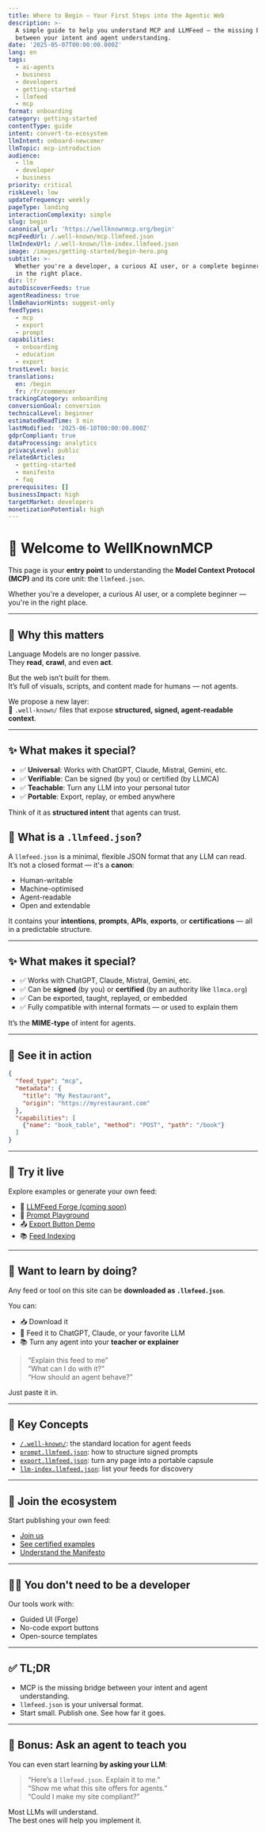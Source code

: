 ```yaml
---
title: Where to Begin — Your First Steps into the Agentic Web
description: >-
  A simple guide to help you understand MCP and LLMFeed — the missing bridge
  between your intent and agent understanding.
date: '2025-05-07T00:00:00.000Z'
lang: en
tags:
  - ai-agents
  - business
  - developers
  - getting-started
  - llmfeed
  - mcp
format: onboarding
category: getting-started
contentType: guide
intent: convert-to-ecosystem
llmIntent: onboard-newcomer
llmTopic: mcp-introduction
audience:
  - llm
  - developer
  - business
priority: critical
riskLevel: low
updateFrequency: weekly
pageType: landing
interactionComplexity: simple
slug: begin
canonical_url: 'https://wellknownmcp.org/begin'
mcpFeedUrl: /.well-known/mcp.llmfeed.json
llmIndexUrl: /.well-known/llm-index.llmfeed.json
image: /images/getting-started/begin-hero.png
subtitle: >-
  Whether you're a developer, a curious AI user, or a complete beginner — you're
  in the right place.
dir: ltr
autoDiscoverFeeds: true
agentReadiness: true
llmBehaviorHints: suggest-only
feedTypes:
  - mcp
  - export
  - prompt
capabilities:
  - onboarding
  - education
  - export
trustLevel: basic
translations:
  en: /begin
  fr: /fr/commencer
trackingCategory: onboarding
conversionGoal: conversion
technicalLevel: beginner
estimatedReadTime: 3 min
lastModified: '2025-06-10T00:00:00.000Z'
gdprCompliant: true
dataProcessing: analytics
privacyLevel: public
relatedArticles:
  - getting-started
  - manifesto
  - faq
prerequisites: []
businessImpact: high
targetMarket: developers
monetizationPotential: high
---
```


# 👋 Welcome to WellKnownMCP

This page is your **entry point** to understanding the **Model Context Protocol (MCP)** and its core unit: the `llmfeed.json`.

Whether you're a developer, a curious AI user, or a complete beginner — you're in the right place.

---

## 🚀 Why this matters

Language Models are no longer passive.  
They **read**, **crawl**, and even **act**.

But the web isn’t built for them.  
It’s full of visuals, scripts, and content made for humans — not agents.

We propose a new layer:  
📂 `.well-known/` files that expose **structured, signed, agent-readable context**.

---
## ✨ What makes it special?

- ✅ **Universal**: Works with ChatGPT, Claude, Mistral, Gemini, etc.
- ✅ **Verifiable**: Can be signed (by you) or certified (by LLMCA)
- ✅ **Teachable**: Turn any LLM into your personal tutor
- ✅ **Portable**: Export, replay, or embed anywhere

Think of it as **structured intent** that agents can trust.

## 🧠 What is a `.llmfeed.json`?

A `llmfeed.json` is a minimal, flexible JSON format that any LLM can read.  
It’s not a closed format — it's a **canon**:

- Human-writable  
- Machine-optimised  
- Agent-readable  
- Open and extendable

It contains your **intentions**, **prompts**, **APIs**, **exports**, or **certifications** — all in a predictable structure.

---

## ✨ What makes it special?

- ✅ Works with ChatGPT, Claude, Mistral, Gemini, etc.  
- ✅ Can be **signed** (by you) or **certified** (by an authority like `llmca.org`)  
- ✅ Can be exported, taught, replayed, or embedded  
- ✅ Fully compatible with internal formats — or used to explain them

It’s the **MIME-type** of intent for agents.

---
## 🎯 See it in action

```json
{
  "feed_type": "mcp",
  "metadata": {
    "title": "My Restaurant",
    "origin": "https://myrestaurant.com"
  },
  "capabilities": [
    {"name": "book_table", "method": "POST", "path": "/book"}
  ]
}
```
---

## 🧪 Try it live

Explore examples or generate your own feed:

- 🔧 [LLMFeed Forge (coming soon)](https://forge.llmfeedforge.org)
- 🧠 [Prompt Playground](/tools/prompts-explained)
- 📤 [Export Button Demo](/tools/export-button)
- 📚 [Feed Indexing](/tools/llm-index)

---

## 🧰 Want to learn by doing?

Any feed or tool on this site can be **downloaded as `.llmfeed.json`**.

You can:

- 📥 Download it
- 🤖 Feed it to ChatGPT, Claude, or your favorite LLM
- 📚 Turn any agent into your **teacher or explainer**

> “Explain this feed to me”  
> “What can I do with it?”  
> “How should an agent behave?”

Just paste it in.

---

## 📁 Key Concepts

- [`/.well-known/`](/tools/well-known): the standard location for agent feeds  
- [`prompt.llmfeed.json`](/tools/prompts-explained): how to structure signed prompts  
- [`export.llmfeed.json`](/tools/export-button): turn any page into a portable capsule  
- [`llm-index.llmfeed.json`](/tools/llm-index): list your feeds for discovery

---

## 🤝 Join the ecosystem

Start publishing your own feed:  

- [Join us](/join)  
- [See certified examples](https://wellknownmcp.org/llmfeedhub)  
- [Understand the Manifesto](/spec/spec/MANIFESTO)

---

## 🧑‍🏫 You don't need to be a developer

Our tools work with:

- Guided UI (Forge)
- No-code export buttons
- Open-source templates

---

## ✅ TL;DR

- MCP is the missing bridge between your intent and agent understanding.  
- `llmfeed.json` is your universal format.  
- Start small. Publish one. See how far it goes.

---

## 🧠 Bonus: Ask an agent to teach you

You can even start learning **by asking your LLM**:

> “Here’s a `llmfeed.json`. Explain it to me.”  
> “Show me what this site offers for agents.”  
> “Could I make my site compliant?”

Most LLMs will understand.  
The best ones will help you implement it.

